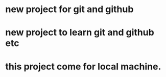 # new project for git and github

# new project to learn git and github etc


# this project come for local machine.